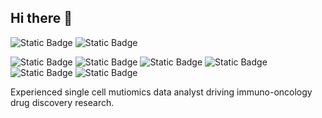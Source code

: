 ## Hi there 👋

![Static Badge](https://img.shields.io/badge/python-green)  ![Static Badge](https://img.shields.io/badge/R-blue)

![Static Badge](https://img.shields.io/badge/Docker-lightblue) ![Static Badge](https://img.shields.io/badge/Git-orange) ![Static Badge](https://img.shields.io/badge/Nextflow-darkgreen%20) ![Static Badge](https://img.shields.io/badge/Snakemake-green)
![Static Badge](https://img.shields.io/badge/Hpc-purple) ![Static Badge](https://img.shields.io/badge/Slurm-blue%20)





Experienced single cell mutiomics data analyst driving immuno-oncology drug discovery research.

